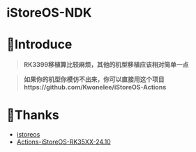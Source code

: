 # iStoreOS-NDK

# 🤔Introduce
> **RK3399移植算比较麻烦，其他的机型移植应该相对简单一点**

> **如果你的机型你模仿不出来，你可以直接用这个项目https://github.com/Kwonelee/iStoreOS-Actions**

# 🙏Thanks
- [istoreos](https://github.com/istoreos/istoreos)
- [Actions-iStoreOS-RK35XX-24.10](https://github.com/xiaomeng9597/Actions-iStoreOS-RK35XX-24.10)
